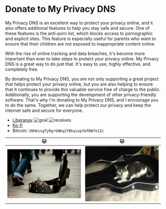 # Donate to My Privacy DNS


My Privacy DNS is an excellent way to protect your privacy online, and it also
 offers additional features to help you stay safe and secure. One of these
 features is the anti-porn list, which blocks access to pornographic and
 explicit sites.
This feature is especially useful for parents who want to ensure that their
 children are not exposed to inappropriate content online.

With the rise of online tracking and data breaches, it's become more important
than ever to take steps to protect your privacy online.
My Privacy DNS is a great way to do just that. It's easy to use, highly
 effective, and completely free.

By donating to My Privacy DNS, you are not only supporting a great project
 that helps protect your privacy online, but you are also helping to ensure
 that it continues to provide this valuable service free of charge to the public.
 Additionally, you are supporting the development of other privacy-friendly software.
That's why I'm donating to My Privacy DNS, and I encourage you to do the same.
Together, we can help protect our privacy and keep the internet safe and secure for everyone.


- [Liberapay](https://liberapay.com/mypdns) ![goal](hhttps://img.shields.io/liberapay/goal/MyPDNS.svg?logo=liberapay) ![receives](https://img.shields.io/liberapay/receives/MyPDNS.svg?logo=liberapay)
- [Ko-fi](https://ko-fi.com/X8X37FUGU)
- Bitcoin: `1NhKssgTyRgrGNKq2YBhyLeptbfDWfe1Zc`


| 🐱                         | 🐱                         |
| ------------------------- | ------------------------- |
| ![](.assets/img/cat1.jpg) | ![](.assets/img/cat2.jpg) |


